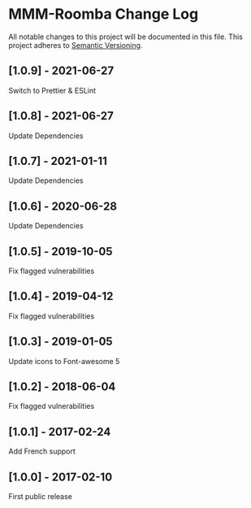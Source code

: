 # MMM-Roomba Change Log

All notable changes to this project will be documented in this file.
This project adheres to [Semantic Versioning](http://semver.org/).

## [1.0.9] - 2021-06-27

Switch to Prettier & ESLint

## [1.0.8] - 2021-06-27

Update Dependencies

## [1.0.7] - 2021-01-11

Update Dependencies

## [1.0.6] - 2020-06-28

Update Dependencies

## [1.0.5] - 2019-10-05

Fix flagged vulnerabilities

## [1.0.4] - 2019-04-12

Fix flagged vulnerabilities

## [1.0.3] - 2019-01-05

Update icons to Font-awesome 5

## [1.0.2] - 2018-06-04

Fix flagged vulnerabilities

## [1.0.1] - 2017-02-24

Add French support

## [1.0.0] - 2017-02-10

First public release
